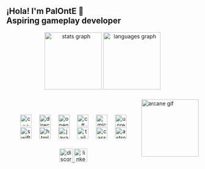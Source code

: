 <h2 align="left">¡Hola! I'm PalOntE 🫡<br> Aspiring gameplay developer</h2>

<div align="center">
  <img src="https://github-readme-stats.vercel.app/api?username=palonter&hide_title=false&hide_rank=false&show_icons=true&include_all_commits=true&count_private=true&disable_animations=false&theme=dracula&locale=en&hide_border=false" height="150" alt="stats graph"  />
  <img src="https://github-readme-stats.vercel.app/api/top-langs?username=palonter&locale=en&hide_title=false&layout=compact&card_width=320&langs_count=5&theme=dracula&hide_border=false" height="150" alt="languages graph"  />
</div>

###
  <img align="right" height="150" src="https://c.tenor.com/6ct11rxCZyAAAAAC/jinx-arcane.gif" height="150" alt="arcane gif"  />
<br>

###

<div align="center">
  <div align ="center">
    <img src="https://cdn.jsdelivr.net/gh/devicons/devicon@latest/icons/cplusplus/cplusplus-original.svg" height="30" alt="c++ logo" />
    <img width="12" />
    <img src="https://upload.wikimedia.org/wikipedia/commons/3/3f/Microsoft-DirectX-11-Logo-wordmark.svg" height="30" alt="directx11 logo" />
    <img width="12" />
    <img src="https://cdn.jsdelivr.net/gh/devicons/devicon@latest/icons/opengl/opengl-original.svg" height="30" alt="opengl logo" />
    <img width="12" />
    <img src="https://cdn.jsdelivr.net/gh/devicons/devicon@latest/icons/csharp/csharp-original.svg" height="30" alt="c# logo" />
    <img width="12" />
    <img src="https://cdn.jsdelivr.net/gh/devicons/devicon@latest/icons/microsoftsqlserver/microsoftsqlserver-original.svg" height="30" alt="microsoft sql server logo" />
    <img width="12" />
    <img src="https://cdn.jsdelivr.net/gh/devicons/devicon@latest/icons/unrealengine/unrealengine-original.svg" height="30" alt="unreal engine logo" />    
  </div>
  <div align ="center">
    <img src="https://cdn.jsdelivr.net/gh/devicons/devicon@latest/icons/swift/swift-original.svg" height="30" alt="swift logo" />
    <img width="12" />
    <img src="https://cdn.jsdelivr.net/gh/devicons/devicon@latest/icons/html5/html5-original.svg" height="30" alt="html5 logo" />
    <img width="12" />
    <img src="https://cdn.jsdelivr.net/gh/devicons/devicon@latest/icons/javascript/javascript-original.svg" height="30" alt="javascript logo" />
    <img width="12" />
    <img src="https://cdn.jsdelivr.net/gh/devicons/devicon@latest/icons/tailwindcss/tailwindcss-original.svg" height="30" alt="tailwind logo" />
    <img width="12" />
    <img src="https://cdn.jsdelivr.net/gh/devicons/devicon@latest/icons/cassandra/cassandra-original.svg" height="30" alt="cassandra logo" />
    <img width="12" />
    <img src="https://cdn.jsdelivr.net/gh/devicons/devicon@latest/icons/astro/astro-original.svg" height="30" alt="astro logo" />
  </div>
</div>

###

<div align="center">
  <a href="https://discordapp.com/users/palonter" target="_blank">
    <img src="https://img.shields.io/static/v1?message=Discord&logo=discord&label=&color=7289DA&logoColor=white&labelColor=&style=for-the-badge" height="35" alt="discord logo"  />
  </a>
  <a href="https://www.linkedin.com/in/max-andrés-zertuche-pérez" target="_blank">
    <img src="https://img.shields.io/static/v1?message=LinkedIn&logo=linkedin&label=&color=0077B5&logoColor=white&labelColor=&style=for-the-badge" height="35" alt="linkedin logo"  />
  </a>
</div>

###


<br clear="both">


###

